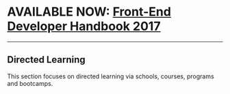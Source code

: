 # AVAILABLE NOW: [Front-End Developer Handbook 2017](https://frontendmasters.com/books/front-end-handbook/2017/)

***

## Directed Learning

This section focuses on directed learning via schools, courses, programs and bootcamps.